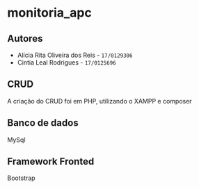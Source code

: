 # monitoria_apc

## Autores

- Alícia Rita Oliveira dos Reis - `17/0129306`
- Cintia Leal Rodrigues - `17/0125696`

## CRUD

  A criação do CRUD foi em PHP, utilizando o XAMPP e composer 

## Banco de dados

  MySql

## Framework Fronted
  Bootstrap
